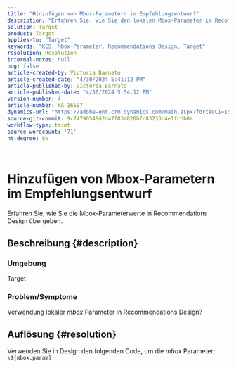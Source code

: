 ```yaml
---
title: "Hinzufügen von Mbox-Parametern im Empfehlungsentwurf"
description: "Erfahren Sie, wie Sie den lokalen Mbox-Parameter im Recommendations-Design verwenden."
solution: Target
product: Target
applies-to: "Target"
keywords: "KCS, Mbox-Parameter, Recommendations Design, Target"
resolution: Resolution
internal-notes: null
bug: false
article-created-by: Victoria Barnato
article-created-date: "4/30/2024 5:41:12 PM"
article-published-by: Victoria Barnato
article-published-date: "4/30/2024 5:54:12 PM"
version-number: 4
article-number: KA-16587
dynamics-url: "https://adobe-ent.crm.dynamics.com/main.aspx?forceUCI=1&pagetype=entityrecord&etn=knowledgearticle&id=91d042d3-1807-ef11-9f89-000d3a31b84a"
source-git-commit: 9c74790548d2d47f83a820bfc83233c4e1fcdb0a
workflow-type: tm+mt
source-wordcount: '71'
ht-degree: 8%

---
```


# Hinzufügen von Mbox-Parametern im Empfehlungsentwurf


Erfahren Sie, wie Sie die Mbox-Parameterwerte in Recommendations Design übergeben.

## Beschreibung {#description}


### <b>Umgebung</b>

Target



### <b>Problem/Symptome</b>

Verwendung lokaler *mbox* Parameter in Recommendations Design?


## Auflösung {#resolution}


Verwenden Sie in Design den folgenden Code, um die *mbox* Parameter:  `\${mbox.param]`
